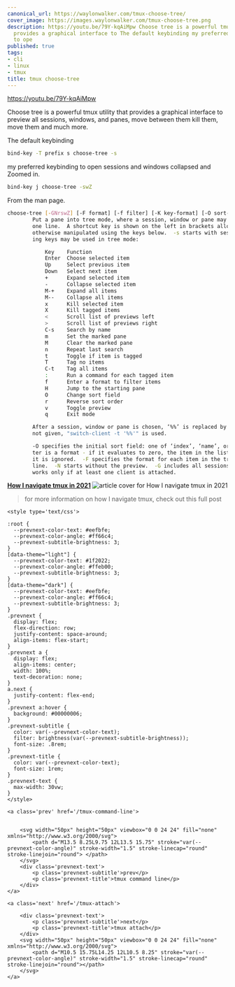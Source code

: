 ```yaml
---
canonical_url: https://waylonwalker.com/tmux-choose-tree/
cover_image: https://images.waylonwalker.com/tmux-choose-tree.png
description: https://youtu.be/79Y-kqAiMpw Choose tree is a powerful tmux utility that
  provides a graphical interface to The default keybinding my preferred keybinding
  to ope
published: true
tags:
- cli
- linux
- tmux
title: tmux choose-tree
---
```


https://youtu.be/79Y-kqAiMpw

Choose tree is a powerful tmux utility that provides a graphical interface to preview all sessions, windows, and panes, move between them kill them, move them and much more.


The default keybinding

``` bash
bind-key -T prefix s choose-tree -s
```

my preferred keybinding to open sessions and windows collapsed and Zoomed in.

```bash
bind-key j choose-tree -swZ
```

From the man page.

``` bash
choose-tree [-GNrswZ] [-F format] [-f filter] [-K key-format] [-O sort-order] [-t target-pane] [template]
        Put a pane into tree mode, where a session, window or pane may be chosen interactively from a tree.  Each session, window or pane is shown on
        one line.  A shortcut key is shown on the left in brackets allowing for immediate choice, or the tree may be navigated and an item chosen or
        otherwise manipulated using the keys below.  -s starts with sessions collapsed and -w with windows collapsed.  -Z zooms the pane.  The follow‐
        ing keys may be used in tree mode:

            Key    Function
            Enter  Choose selected item
            Up     Select previous item
            Down   Select next item
            +      Expand selected item
            -      Collapse selected item
            M-+    Expand all items
            M--    Collapse all items
            x      Kill selected item
            X      Kill tagged items
            <      Scroll list of previews left
            >      Scroll list of previews right
            C-s    Search by name
            m      Set the marked pane
            M      Clear the marked pane
            n      Repeat last search
            t      Toggle if item is tagged
            T      Tag no items
            C-t    Tag all items
            :      Run a command for each tagged item
            f      Enter a format to filter items
            H      Jump to the starting pane
            O      Change sort field
            r      Reverse sort order
            v      Toggle preview
            q      Exit mode

        After a session, window or pane is chosen, ‘%%’ is replaced by the target in template and the result executed as a command.  If template is
        not given, "switch-client -t '%%'" is used.

        -O specifies the initial sort field: one of ‘index’, ‘name’, or ‘time’.  -r reverses the sort order.  -f specifies an initial filter: the fil‐
        ter is a format - if it evaluates to zero, the item in the list is not shown, otherwise it is shown.  If a filter would lead to an empty list,
        it is ignored.  -F specifies the format for each item in the tree and -K a format for each shortcut key; both are evaluated once for each
        line.  -N starts without the preview.  -G includes all sessions in any session groups in the tree rather than only the first.  This command
        works only if at least one client is attached.
```


  <div class="onelinelink-wrapper">
      <a class="onelinelink" href="https://waylonwalker.com/tmux-nav-2021/">
          <img style="float: right;" align='right' src="https://images.waylonwalker.com/tmux-nav-2021-og_250x140.png" alt="article cover for 
 How I navigate tmux in 2021
"/>
          <p><strong>
 How I navigate tmux in 2021
</strong></p>
      </a>
  </div>


> for more information on how I navigate tmux, check out this full post
<div class='prevnext'>

    <style type='text/css'>

    :root {
      --prevnext-color-text: #eefbfe;
      --prevnext-color-angle: #ff66c4;
      --prevnext-subtitle-brightness: 3;
    }
    [data-theme="light"] {
      --prevnext-color-text: #1f2022;
      --prevnext-color-angle: #ffeb00;
      --prevnext-subtitle-brightness: 3;
    }
    [data-theme="dark"] {
      --prevnext-color-text: #eefbfe;
      --prevnext-color-angle: #ff66c4;
      --prevnext-subtitle-brightness: 3;
    }
    .prevnext {
      display: flex;
      flex-direction: row;
      justify-content: space-around;
      align-items: flex-start;
    }
    .prevnext a {
      display: flex;
      align-items: center;
      width: 100%;
      text-decoration: none;
    }
    a.next {
      justify-content: flex-end;
    }
    .prevnext a:hover {
      background: #00000006;
    }
    .prevnext-subtitle {
      color: var(--prevnext-color-text);
      filter: brightness(var(--prevnext-subtitle-brightness));
      font-size: .8rem;
    }
    .prevnext-title {
      color: var(--prevnext-color-text);
      font-size: 1rem;
    }
    .prevnext-text {
      max-width: 30vw;
    }
    </style>
    
    <a class='prev' href='/tmux-command-line'>
    

        <svg width="50px" height="50px" viewbox="0 0 24 24" fill="none" xmlns="http://www.w3.org/2000/svg">
            <path d="M13.5 8.25L9.75 12L13.5 15.75" stroke="var(--prevnext-color-angle)" stroke-width="1.5" stroke-linecap="round" stroke-linejoin="round"> </path>
        </svg>
        <div class='prevnext-text'>
            <p class='prevnext-subtitle'>prev</p>
            <p class='prevnext-title'>tmux command line</p>
        </div>
    </a>
    
    <a class='next' href='/tmux-attach'>
    
        <div class='prevnext-text'>
            <p class='prevnext-subtitle'>next</p>
            <p class='prevnext-title'>tmux attach</p>
        </div>
        <svg width="50px" height="50px" viewbox="0 0 24 24" fill="none" xmlns="http://www.w3.org/2000/svg">
            <path d="M10.5 15.75L14.25 12L10.5 8.25" stroke="var(--prevnext-color-angle)" stroke-width="1.5" stroke-linecap="round" stroke-linejoin="round"></path>
        </svg>
    </a>
  </div>